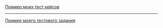 [Пример моих тест кейсов](https://docs.google.com/spreadsheets/d/1N1LMYPg7wAfteddwKALX3_VDxTbF4w5Wl6sHJvuRXoA/edit?usp=sharing)

---

[Пример моего тестового задания](https://docs.google.com/spreadsheets/d/19TPotJ8Swn-7JFU1dMqnybaBCyNRy322PmJK5qJDLQM/edit?usp=sharing)

